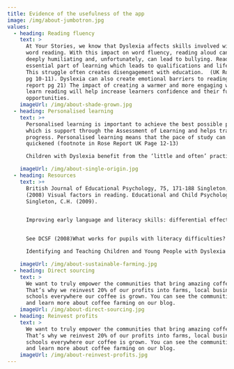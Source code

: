```yaml
---
title: Evidence of the usefulness of the app
image: /img/about-jumbotron.jpg
values:
  - heading: Reading fluency
    text: >
      At Your Stories, we know that Dyslexia affects skills involved with fluent
      word reading. With this impact on word fluency, reading aloud can feel
      deeply humiliating and, unfortunately, can lead to bullying. Reading is an
      essential part of learning which leads to qualifications and life chances.
      This struggle often creates disengagement with education.  (UK Rose report
      pg 10-11). Dyslexia can also create emotional barriers to reading (Rose
      report pg 21) The impact of creating a warmer and more engaging way to
      learn reading will help increase learners confidence and their future
      opportunities.
    imageUrl: /img/about-shade-grown.jpg
  - heading: Personalised learning
    text: >+
      Personalised learning is important to achieve the best possible progress,
      which is support through the Assessment of Learning and helps track
      progress. Personalised learning means that the pace of study can be
      quickened (footnote in Rose Report UK Page 12-13) 

      Children with Dyslexia benefit from the ‘little and often’ practice of reading. (Rose report UK pg 14)( footer 10 “Phonological skills” consist of identifying and manipulating the sounds in words. An example of having or developing phonological skills is understanding that if the p in pat is changed to an s, the word obtained will be sat. 11 Singleton (2009). 12 Brooks (2007) pp 31 and 32.)

    imageUrl: /img/about-single-origin.jpg
  - heading: Resources
    text: >+
      British Journal of Educational Psychology, 75, 171-188 Singleton, C. H.
      (2008) Visual factors in reading. Educational and Child Psychology, 25(3).
      Singleton, C.H. (2009).


      Improving early language and literacy skills: differential effects of an oral language versus a phonology with reading intervention. Journal of Child Psychology and Psychiatry, 49, 422-432. Brooks, G. (2007). 


      See DCSF (2008)What works for pupils with literacy difficulties? London: DCSF. Burden, R. (2005). 

      Identifying and Teaching Children and Young People with Dyslexia and Literacy Difficulties An independent report from Sir Jim Rose to the Secretary of State for Children, Schools and Families June 2009

    imageUrl: /img/about-sustainable-farming.jpg
  - heading: Direct sourcing
    text: >
      We want to truly empower the communities that bring amazing coffee to you.
      That’s why we reinvest 20% of our profits into farms, local businesses and
      schools everywhere our coffee is grown. You can see the communities grow
      and learn more about coffee farming on our blog.
    imageUrl: /img/about-direct-sourcing.jpg
  - heading: Reinvest profits
    text: >
      We want to truly empower the communities that bring amazing coffee to you.
      That’s why we reinvest 20% of our profits into farms, local businesses and
      schools everywhere our coffee is grown. You can see the communities grow
      and learn more about coffee farming on our blog.
    imageUrl: /img/about-reinvest-profits.jpg
---
```

